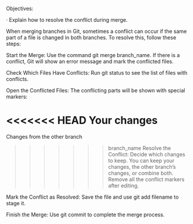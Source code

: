 Objectives:
 
·  Explain how to resolve the conflict during merge.


When merging branches in Git, sometimes a conflict can occur if the same part of a file is changed in both branches. To resolve this, follow these steps:

Start the Merge: Use the command git merge branch_name. If there is a conflict, Git will show an error message and mark the conflicted files.

Check Which Files Have Conflicts: Run git status to see the list of files with conflicts.

Open the Conflicted Files: The conflicting parts will be shown with special markers:

<<<<<<< HEAD
Your changes
=======
Changes from the other branch
>>>>>>> branch_name
Resolve the Conflict: Decide which changes to keep. You can keep your changes, the other branch’s changes, or combine both. Remove all the conflict markers after editing.

Mark the Conflict as Resolved: Save the file and use git add filename to stage it.

Finish the Merge: Use git commit to complete the merge process.